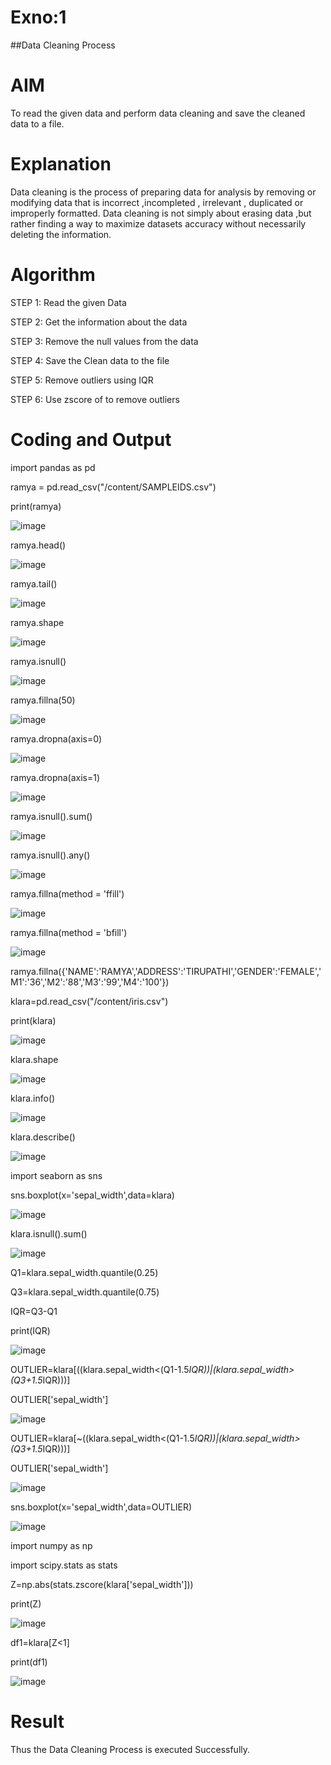 # Exno:1
##Data Cleaning Process

# AIM
To read the given data and perform data cleaning and save the cleaned data to a file.

# Explanation
Data cleaning is the process of preparing data for analysis by removing or modifying data that is incorrect ,incompleted , irrelevant , duplicated or improperly formatted. Data cleaning is not simply about erasing data ,but rather finding a way to maximize datasets accuracy without necessarily deleting the information.

# Algorithm
STEP 1: Read the given Data

STEP 2: Get the information about the data

STEP 3: Remove the null values from the data

STEP 4: Save the Clean data to the file

STEP 5: Remove outliers using IQR

STEP 6: Use zscore of to remove outliers

# Coding and Output
import pandas as pd

ramya = pd.read_csv("/content/SAMPLEIDS.csv")

print(ramya)

![image](https://github.com/user-attachments/assets/6ce0b364-a812-4748-9af4-ea48d71724ae)

ramya.head()

![image](https://github.com/user-attachments/assets/0d8e5b85-4aee-470a-ba5a-508f3b668069)

ramya.tail()

![image](https://github.com/user-attachments/assets/5986b68e-d820-4b3a-a55d-fd3ead7d0207)

ramya.shape

![image](https://github.com/user-attachments/assets/b2dab315-23e5-42a2-b6b3-58225470c7db)

ramya.isnull()

![image](https://github.com/user-attachments/assets/5792af52-c098-4850-ba22-914b7666b3fd)

ramya.fillna(50)

![image](https://github.com/user-attachments/assets/828a7a13-00b7-416b-9312-ef80ba164092)

ramya.dropna(axis=0)

![image](https://github.com/user-attachments/assets/3cf701bf-0e4d-417e-9120-a7fe6a3a9f9c)

ramya.dropna(axis=1)

![image](https://github.com/user-attachments/assets/d3150364-91af-425c-a0cc-794331877633)

ramya.isnull().sum()

![image](https://github.com/user-attachments/assets/b66ac12a-0783-46e1-b286-7358a8c5a1c4)

ramya.isnull().any()

![image](https://github.com/user-attachments/assets/34a59dcc-d7fa-4658-8246-a93e0e6a7669)

ramya.fillna(method = 'ffill')

![image](https://github.com/user-attachments/assets/41c905f7-3e50-4aa2-b8a3-01dfaed68f28)

ramya.fillna(method = 'bfill')

![image](https://github.com/user-attachments/assets/0f4bb8c4-a9a6-4ba6-a348-1d7d19d36f95)

ramya.fillna({'NAME':'RAMYA','ADDRESS':'TIRUPATHI','GENDER':'FEMALE','M1':'36','M2':'88','M3':'99','M4':'100'})

klara=pd.read_csv("/content/iris.csv")

print(klara)

![image](https://github.com/user-attachments/assets/03be418e-33d1-45e6-b9f7-7038327c1508)

klara.shape

![image](https://github.com/user-attachments/assets/515d0dbd-930a-4e8f-afcb-b13b30ee369e)

klara.info()

![image](https://github.com/user-attachments/assets/cba20c14-06a4-4a84-9e30-b3ef53a4fda3)

klara.describe()

![image](https://github.com/user-attachments/assets/d7313abf-a36c-4a5e-beda-4dd4f7700465)

import seaborn as sns

sns.boxplot(x='sepal_width',data=klara)

![image](https://github.com/user-attachments/assets/3806019b-c5bf-411b-8734-b0095452560f)

klara.isnull().sum()

![image](https://github.com/user-attachments/assets/b5605008-5fb9-4900-be08-e22a28341ba4)

Q1=klara.sepal_width.quantile(0.25)

Q3=klara.sepal_width.quantile(0.75)

IQR=Q3-Q1

print(IQR)

![image](https://github.com/user-attachments/assets/0a434552-5d82-4a4f-b7b6-a01684b584e0)

OUTLIER=klara[((klara.sepal_width<(Q1-1.5*IQR))|(klara.sepal_width>(Q3+1.5*IQR)))]

OUTLIER['sepal_width']

![image](https://github.com/user-attachments/assets/f9a70c72-b7c2-44b1-a6ce-67e345bb65eb)

OUTLIER=klara[~((klara.sepal_width<(Q1-1.5*IQR))|(klara.sepal_width>(Q3+1.5*IQR)))]

OUTLIER['sepal_width']

![image](https://github.com/user-attachments/assets/e6179424-8eaa-4570-986c-fa1f86826c6d)

sns.boxplot(x='sepal_width',data=OUTLIER)

![image](https://github.com/user-attachments/assets/54d6a659-011c-4098-b225-542a9f8188c9)

import numpy as np

import scipy.stats as stats

Z=np.abs(stats.zscore(klara['sepal_width']))

print(Z)

![image](https://github.com/user-attachments/assets/23b51464-9a3b-44dc-a571-f0f6c6cdbf8e)

df1=klara[Z<1]

print(df1)

![image](https://github.com/user-attachments/assets/934fd6b4-1a0b-4f04-ae5c-56d9ae514a2d)


# Result
Thus the Data Cleaning Process is executed Successfully.
